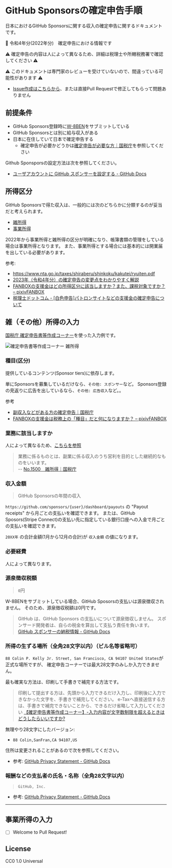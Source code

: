 # GitHub Sponsorsの確定申告手順

日本におけるGitHub Sponsorsに関する収入の確定申告に関するドキュメントです。

:memo: 令和4年分(2022年分) 確定申告における情報です

:warning: 確定申告の内容は人によって異なるため、詳細は税理士や所轄税務署で確認してください :warning:

:warning: このドキュメントは専門家のレビューを受けていないので、間違っている可能性があります :warning:

- [Issue作成はこちらから](https://github.com/azu/github-sponsors-tax/issues/new)、または直接Pull Requestで修正してもらって問題ありません

## 前提条件

- GitHub Sponsors登録時に[W-8BEN](https://www.irs.gov/pub/irs-pdf/iw8ben.pdf)をサブミットしている
- GitHub Sponsorsとは別に給与収入がある
- 日本に在住していて日本で確定申告する
  - 確定申告が必要かどうかは[確定申告が必要な方｜国税庁](https://www.nta.go.jp/taxes/shiraberu/shinkoku/tebiki2017/a/01/1_06.htm)を参照してください

Github Sponsporsの設定方法は次を参照してください。

- [ユーザアカウントに GitHub スポンサーを設定する - GitHub Docs](https://docs.github.com/ja/github/supporting-the-open-source-community-with-github-sponsors/setting-up-github-sponsors-for-your-user-account)

## 所得区分

GitHub Sponsorsで得た収入は、一般的には次のどちらかに分類するのが妥当だと考えられます。

- [雑所得](https://www.nta.go.jp/taxes/shiraberu/taxanswer/shotoku/1500.htm)
- [事業所得](https://www.nta.go.jp/taxes/shiraberu/taxanswer/shotoku/1350.htm)

2022年から事業所得と雑所得の区分が明確になり、帳簿書類の管理をしている場合は事業所得となります。
また、事業所得とする場合には基本的には開業届を出している必要があります。

参考:

- <https://www.nta.go.jp/taxes/shiraberu/shinkoku/kakutei/ryuiten.pdf>
- [2023年（令和4年分）の確定申告の変更点をわかりやすく解説](https://squareup.com/jp/ja/townsquare/changes-in-tax-declaration)
- [FANBOXの支援金はどの所得区分に該当しますか？また、課税対象ですか？ – pixivFANBOX](https://fanbox.pixiv.help/hc/ja/articles/900004208286-FANBOX%E3%81%AE%E6%94%AF%E6%8F%B4%E9%87%91%E3%81%AF%E3%81%A9%E3%81%AE%E6%89%80%E5%BE%97%E5%8C%BA%E5%88%86%E3%81%AB%E8%A9%B2%E5%BD%93%E3%81%97%E3%81%BE%E3%81%99%E3%81%8B-%E3%81%BE%E3%81%9F-%E8%AA%B2%E7%A8%8E%E5%AF%BE%E8%B1%A1%E3%81%A7%E3%81%99%E3%81%8B-)
- [税理士ドットコム - \[白色申告\]パトロンサイトなどの支援金の確定申告について](https://www.zeiri4.com/c_5/c_1059/q_58145/)

## 雑（その他）所得の入力

[国税庁 確定申告書等作成コーナー](https://www.keisan.nta.go.jp/kyoutu/ky/sm/top)を使った入力例です。

![確定申告書等作成コーナー 雑所得](docs/雑所得.png)

### 種目(区分)

提供しているコンテンツ(Sponsor tiers)に依存します。

単にSponsorsを募集しているだけなら、`その他: スポンサー`など。
Sponsors登録の見返りに広告を出しているなら、`その他: 広告収入`など。。

参考

- [副収入などがある方の確定申告｜国税庁](https://www.nta.go.jp/taxes/shiraberu/shinkoku/kakutei/kakutei/fukugyo.htm)
- [FANBOXの支援金は税務上の「種目」だと何になりますか？ – pixivFANBOX](https://fanbox.pixiv.help/hc/ja/articles/900004208266-FANBOX%E3%81%AE%E6%94%AF%E6%8F%B4%E9%87%91%E3%81%AF%E7%A8%8E%E5%8B%99%E4%B8%8A%E3%81%AE-%E7%A8%AE%E7%9B%AE-%E3%81%A0%E3%81%A8%E4%BD%95%E3%81%AB%E3%81%AA%E3%82%8A%E3%81%BE%E3%81%99%E3%81%8B-)

### 業務に該当しますか

人によって異なるため、[こちらを参照](https://www.keisan.nta.go.jp/r2yokuaru/ocat2/ocat22/cid557.html)

> 業務に係るものとは、副業に係る収入のうち営利を目的とした継続的なものをいいます。  
> -- [No.1500 雑所得｜国税庁](https://www.nta.go.jp/taxes/shiraberu/taxanswer/shotoku/1500.htm)

### 収入金額

> GitHub Sponsorsの年間の収入

`https://github.com/sponsors/{user}/dashboard/payouts` の "Payout receipts" から月ごとの支払いを確認できます。
または、GitHub Sposors(Stripe Connect)の支払い先に指定している銀行口座への入金で月ごとの支払いを確認できます。

`20XX年` の合計金額(1月から12月の合計)が `収入金額` の値になります。

### 必要経費

人によって異なります。

### 源泉徴収税額

> `0`円

W-8BENをサブミットしている場合、GitHub Sposorsの支払いは源泉徴収されません。
そのため、源泉徴収税額は0円です。

> GitHub は、GitHub Sponsors の支払いについて源泉徴収しません。 スポンサード開発者は、自らの税金を算出して支払う責任を負います。  
> [GitHub スポンサーの納税情報 - GitHub Docs](https://docs.github.com/ja/sponsors/receiving-sponsorships-through-github-sponsors/tax-information-for-github-sponsors)

### 所得の生ずる場所（全角28文字以内）（ビル名等省略可）

`88 Colin P. Kelly Jr. Street, San Francisco, CA 94107 United States`が正式な場所ですが、
確定申告コーナーでは最大28文字のみしか入力できません。

最も確実な方法は、印刷して手書きで補完する方法です。

> 印刷して提出する方は、先頭から入力できるだけ入力し、印刷後に入力できなかった文字を、手書きで補完してください。
> e-Taxへ直接送信する方は、手書きで補完できないことから、できるだけ省略して入力してください
> [【確定申告書等作成コーナー】-入力内容が文字数制限を超えるときはどうしたらいいですか?](https://www.keisan.nta.go.jp/r1yokuaru/cat1/cat13/cat131/cid094.html)

無理やり28文字にしたバージョン:

- `88 Colin,SanFran,CA 94107,US`

住所は変更されることがあるので次を参照してください。

- 参考: [GitHub Privacy Statement - GitHub Docs](https://docs.github.com/en/github/site-policy/github-privacy-statement#githubs-global-privacy-practices)

### 報酬などの支払者の氏名・名称（全角28文字以内）

> `GitHub, Inc.`

- 参考: [GitHub Privacy Statement - GitHub Docs](https://docs.github.com/en/github/site-policy/github-privacy-statement#githubs-global-privacy-practices)

---

## 事業所得の入力

- [ ] Welcome to Pull Request!

## License

CC0 1.0 Universal
